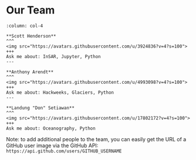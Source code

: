 # Our Team

````{panels}
:column: col-4

**Scott Henderson**
^^^
<img src="https://avatars.githubusercontent.com/u/3924836?v=4?s=100">
+++
Ask me about: InSAR, Jupyter, Python
---

**Anthony Arendt**
^^^
<img src="https://avatars.githubusercontent.com/u/4993098?v=4?s=100">
+++
Ask me about: Hackweeks, Glaciers, Python
---

**Landung "Don" Setiawan**
^^^
<img src="https://avatars.githubusercontent.com/u/17802172?v=4?s=100">
+++
Ask me about: Oceanography, Python

````

Note: to add additional people to the team, you can easily get the URL of a GitHub user image via the GitHub API: `https://api.github.com/users/GITHUB_USERNAME`
